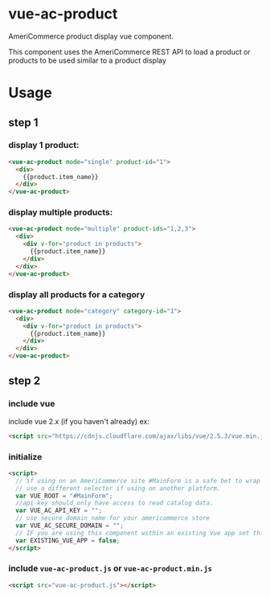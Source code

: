 # vue-ac-product
AmeriCommerce product display vue component.

This component uses the AmeriCommerce REST API to load a product or products to be used similar to a product display 


# Usage
## step 1
### display 1 product:
```html
<vue-ac-product mode="single" product-id="1">
  <div>
    {{product.item_name}}
  </div>
</vue-ac-product>
```

### display multiple products:
```html
<vue-ac-product mode="multiple" product-ids="1,2,3">
  <div>
    <div v-for="product in products">
      {{product.item_name}}
    </div>
  </div>
</vue-ac-product>
```

### display all products for a category
```html
<vue-ac-product mode="category" category-id="1">
  <div>
    <div v-for="product in products">
      {{product.item_name}}
    </div>
  </div>
</vue-ac-product>
```


## step 2

### include vue
include vue 2.x (if you haven't already) ex: 
```html
<script src="https://cdnjs.cloudflare.com/ajax/libs/vue/2.5.3/vue.min.js"></script>
```

### initialize
```html
<script>
  // if using on an AmeriCommerce site #MainForm is a safe bet to wrap the whole page.
  // use a different selector if using on another platform.
  var VUE_ROOT = "#MainForm";
  //api key should only have access to read catalog data.
  var VUE_AC_API_KEY = "";
  // use secure domain name for your americommerce store
  var VUE_AC_SECURE_DOMAIN = "";
  // IF you are using this component within an existing Vue app set this to true;
  var EXISTING_VUE_APP = false;
</script>
```

### include ```vue-ac-product.js``` or ```vue-ac-product.min.js```

```html
<script src="vue-ac-product.js"></script>
```